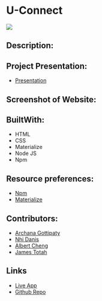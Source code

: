 # U-Connect
<img src="https://img.shields.io/badge/LICENSE-mit-green"/>

## Description:



## Project Presentation:
* [Presentation]()

## Screenshot of Website:


## BuiltWith:

* HTML
* CSS
* Materialize
* Node JS
* Npm 

## Resource preferences:
* [Npm](https://www.npmjs.com/)
* [Materialize](https://materializecss.com/)

## Contributors:
* [Archana Gottipaty](https://github.com/archanagottipaty)
* [Nhi Danis](https://github.com/NhiDanis)
* [Albert Cheng](https://github.com/alzcheng)
* [James Totah ](https://github.com/jtwob)

## Links
* [Live App]()
* [Github Repo]()
